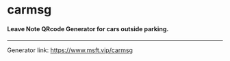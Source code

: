 # carmsg

#### Leave Note QRcode Generator for cars outside parking.
---
Generator link: https://www.msft.vip/carmsg
